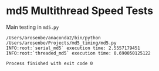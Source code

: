 # md5 Multithread Speed Tests

Main testing in `md5.py`

```
/Users/arosenbe/anaconda2/bin/python /Users/arosenbe/Projects/md5_timing/md5.py
INFO:root:`serial_md5` execution time: 2.5557179451
INFO:root:`threaded_md5` execution time: 0.690050125122

Process finished with exit code 0

```
